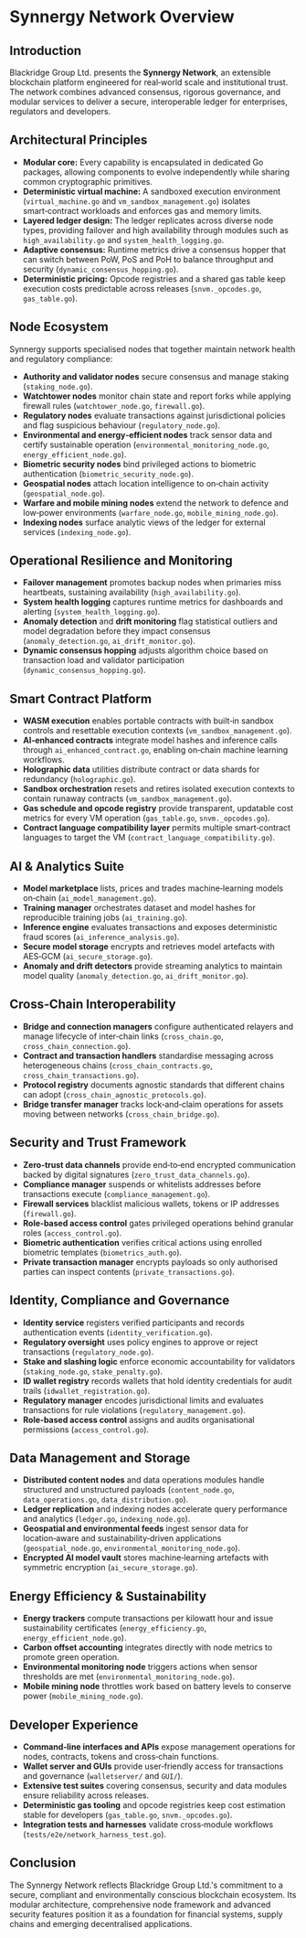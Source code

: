 # Synnergy Network Overview

## Introduction
Blackridge Group Ltd. presents the **Synnergy Network**, an extensible blockchain platform engineered for real‑world scale and institutional trust. The network combines advanced consensus, rigorous governance, and modular services to deliver a secure, interoperable ledger for enterprises, regulators and developers.

## Architectural Principles
- **Modular core:** Every capability is encapsulated in dedicated Go packages, allowing components to evolve independently while sharing common cryptographic primitives.
- **Deterministic virtual machine:** A sandboxed execution environment (`virtual_machine.go` and `vm_sandbox_management.go`) isolates smart‑contract workloads and enforces gas and memory limits.
- **Layered ledger design:** The ledger replicates across diverse node types, providing failover and high availability through modules such as `high_availability.go` and `system_health_logging.go`.
- **Adaptive consensus:** Runtime metrics drive a consensus hopper that can switch between PoW, PoS and PoH to balance throughput and security (`dynamic_consensus_hopping.go`).
- **Deterministic pricing:** Opcode registries and a shared gas table keep execution costs predictable across releases (`snvm._opcodes.go`, `gas_table.go`).

## Node Ecosystem
Synnergy supports specialised nodes that together maintain network health and regulatory compliance:
- **Authority and validator nodes** secure consensus and manage staking (`staking_node.go`).
- **Watchtower nodes** monitor chain state and report forks while applying firewall rules (`watchtower_node.go`, `firewall.go`).
- **Regulatory nodes** evaluate transactions against jurisdictional policies and flag suspicious behaviour (`regulatory_node.go`).
- **Environmental and energy‑efficient nodes** track sensor data and certify sustainable operation (`environmental_monitoring_node.go`, `energy_efficient_node.go`).
- **Biometric security nodes** bind privileged actions to biometric authentication (`biometric_security_node.go`).
- **Geospatial nodes** attach location intelligence to on‑chain activity (`geospatial_node.go`).
- **Warfare and mobile mining nodes** extend the network to defence and low‑power environments (`warfare_node.go`, `mobile_mining_node.go`).
- **Indexing nodes** surface analytic views of the ledger for external services (`indexing_node.go`).

## Operational Resilience and Monitoring
- **Failover management** promotes backup nodes when primaries miss heartbeats, sustaining availability (`high_availability.go`).
- **System health logging** captures runtime metrics for dashboards and alerting (`system_health_logging.go`).
- **Anomaly detection** and **drift monitoring** flag statistical outliers and model degradation before they impact consensus (`anomaly_detection.go`, `ai_drift_monitor.go`).
- **Dynamic consensus hopping** adjusts algorithm choice based on transaction load and validator participation (`dynamic_consensus_hopping.go`).

## Smart Contract Platform
- **WASM execution** enables portable contracts with built‑in sandbox controls and resettable execution contexts (`vm_sandbox_management.go`).
- **AI‑enhanced contracts** integrate model hashes and inference calls through `ai_enhanced_contract.go`, enabling on‑chain machine learning workflows.
- **Holographic data** utilities distribute contract or data shards for redundancy (`holographic.go`).
- **Sandbox orchestration** resets and retires isolated execution contexts to contain runaway contracts (`vm_sandbox_management.go`).
- **Gas schedule and opcode registry** provide transparent, updatable cost metrics for every VM operation (`gas_table.go`, `snvm._opcodes.go`).
- **Contract language compatibility layer** permits multiple smart‑contract languages to target the VM (`contract_language_compatibility.go`).

## AI & Analytics Suite
- **Model marketplace** lists, prices and trades machine‑learning models on‑chain (`ai_model_management.go`).
- **Training manager** orchestrates dataset and model hashes for reproducible training jobs (`ai_training.go`).
- **Inference engine** evaluates transactions and exposes deterministic fraud scores (`ai_inference_analysis.go`).
- **Secure model storage** encrypts and retrieves model artefacts with AES‑GCM (`ai_secure_storage.go`).
- **Anomaly and drift detectors** provide streaming analytics to maintain model quality (`anomaly_detection.go`, `ai_drift_monitor.go`).

## Cross‑Chain Interoperability
- **Bridge and connection managers** configure authenticated relayers and manage lifecycle of inter‑chain links (`cross_chain.go`, `cross_chain_connection.go`).
- **Contract and transaction handlers** standardise messaging across heterogeneous chains (`cross_chain_contracts.go`, `cross_chain_transactions.go`).
- **Protocol registry** documents agnostic standards that different chains can adopt (`cross_chain_agnostic_protocols.go`).
- **Bridge transfer manager** tracks lock‑and‑claim operations for assets moving between networks (`cross_chain_bridge.go`).

## Security and Trust Framework
- **Zero‑trust data channels** provide end‑to‑end encrypted communication backed by digital signatures (`zero_trust_data_channels.go`).
- **Compliance manager** suspends or whitelists addresses before transactions execute (`compliance_management.go`).
- **Firewall services** blacklist malicious wallets, tokens or IP addresses (`firewall.go`).
- **Role‑based access control** gates privileged operations behind granular roles (`access_control.go`).
- **Biometric authentication** verifies critical actions using enrolled biometric templates (`biometrics_auth.go`).
- **Private transaction manager** encrypts payloads so only authorised parties can inspect contents (`private_transactions.go`).

## Identity, Compliance and Governance
- **Identity service** registers verified participants and records authentication events (`identity_verification.go`).
- **Regulatory oversight** uses policy engines to approve or reject transactions (`regulatory_node.go`).
- **Stake and slashing logic** enforce economic accountability for validators (`staking_node.go`, `stake_penalty.go`).
- **ID wallet registry** records wallets that hold identity credentials for audit trails (`idwallet_registration.go`).
- **Regulatory manager** encodes jurisdictional limits and evaluates transactions for rule violations (`regulatory_management.go`).
- **Role‑based access control** assigns and audits organisational permissions (`access_control.go`).

## Data Management and Storage
- **Distributed content nodes** and data operations modules handle structured and unstructured payloads (`content_node.go`, `data_operations.go`, `data_distribution.go`).
- **Ledger replication** and indexing nodes accelerate query performance and analytics (`ledger.go`, `indexing_node.go`).
- **Geospatial and environmental feeds** ingest sensor data for location‑aware and sustainability‑driven applications (`geospatial_node.go`, `environmental_monitoring_node.go`).
- **Encrypted AI model vault** stores machine‑learning artefacts with symmetric encryption (`ai_secure_storage.go`).

## Energy Efficiency & Sustainability
- **Energy trackers** compute transactions per kilowatt hour and issue sustainability certificates (`energy_efficiency.go`, `energy_efficient_node.go`).
- **Carbon offset accounting** integrates directly with node metrics to promote green operation.
- **Environmental monitoring node** triggers actions when sensor thresholds are met (`environmental_monitoring_node.go`).
- **Mobile mining node** throttles work based on battery levels to conserve power (`mobile_mining_node.go`).

## Developer Experience
- **Command‑line interfaces and APIs** expose management operations for nodes, contracts, tokens and cross‑chain functions.
- **Wallet server and GUIs** provide user‑friendly access for transactions and governance (`walletserver/` and `GUI/`).
- **Extensive test suites** covering consensus, security and data modules ensure reliability across releases.
- **Deterministic gas tooling** and opcode registries keep cost estimation stable for developers (`gas_table.go`, `snvm._opcodes.go`).
- **Integration tests and harnesses** validate cross‑module workflows (`tests/e2e/network_harness_test.go`).

## Conclusion
The Synnergy Network reflects Blackridge Group Ltd.'s commitment to a secure, compliant and environmentally conscious blockchain ecosystem. Its modular architecture, comprehensive node framework and advanced security features position it as a foundation for financial systems, supply chains and emerging decentralised applications.

